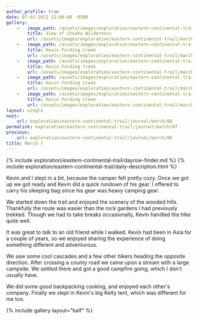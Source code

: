 ```yaml
---
author_profile: true
date: 07-03-2012 12:00:00 -0500
gallery:
    -   image_path: /assets/images/exploration/eastern-continental-trail/march/small/7-1.jpg
        title: View of Cheaha Wilderness
        url: /assets/images/exploration/eastern-continental-trail/march/large/7-1.jpg
    -   image_path: /assets/images/exploration/eastern-continental-trail/march/small/7-2.jpg
        title: Kevin Fording Creek
        url: /assets/images/exploration/eastern-continental-trail/march/large/7-2.jpg
    -   image_path: /assets/images/exploration/eastern-continental-trail/march/small/7-3.jpg
        title: Kevin Fording Creek
        url: /assets/images/exploration/eastern-continental-trail/march/large/7-3.jpg
    -   image_path: /assets/images/exploration/eastern-continental-trail/march/small/7-4.jpg
        title: Kevin Fording Creek
        url: /assets/images/exploration/eastern-continental-trail/march/large/7-4.jpg
    -   image_path: /assets/images/exploration/eastern-continental-trail/march/small/7-5.jpg
        title: Kevin Fording Creek
        url: /assets/images/exploration/eastern-continental-trail/march/large/7-5.jpg
layout: single
next:
    url: exploration/eastern-continental-trail/journal/march/08
permalink: exploration/eastern-continental-trail/journal/march/07
previous:
    url: exploration/eastern-continental-trail/journal/march/06
title: March 7
---
```

{% include exploration/eastern-continental-trail/dayrow-finder.md %}
{% include exploration/eastern-continental-trail/daily-description.html %}

Kevin and I slept in a bit, because the camper felt pretty cozy. Once we got up we got ready and Kevin did a quick rundown of his gear. I offered to carry his sleeping bag since his gear was heavy camping gear.

We started down the trail and enjoyed the scenery of the wooded hills. Thankfully the route was easier than the rock gardens I had previously trekked. Though we had to take breaks occasionally, Kevin handled the hike quite well.

It was great to talk to an old friend while I walked. Kevin had been in Asia for a couple of years, so we enjoyed sharing the experience of doing something different and adventurous.

We saw some cool cascades and a few other hikers heading the opposite direction. After crossing a county road we came upon a stream with a large campsite. We settled there and got a good campfire going, which I don't usually have.

We did some good backpacking cooking, and enjoyed each other's company. Finally we slept in Kevin's big Kelty tent, which was different for me too.

{% include gallery layout="half" %}